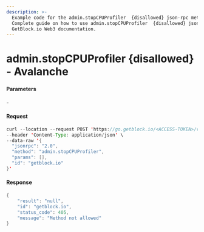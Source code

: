 ```yaml
---
description: >-
  Example code for the admin.stopCPUProfiler  {disallowed} json-rpc method.
  Сomplete guide on how to use admin.stopCPUProfiler  {disallowed} json-rpc in
  GetBlock.io Web3 documentation.
---
```


# admin.stopCPUProfiler {disallowed} - Avalanche

#### Parameters

\-

#### Request

```java
curl --location --request POST 'https://go.getblock.io/<ACCESS-TOKEN>/v1/avax/mainnet/ext/bc/C/rpc' \
--header 'Content-Type: application/json' \
--data-raw '{
  "jsonrpc": "2.0",
  "method": "admin.stopCPUProfiler",
  "params": [],
  "id": "getblock.io"
}'
```

#### Response

```java
{
    "result": "null",
    "id": "getblock.io",
    "status_code": 405,
    "message": "Method not allowed"
}
```
